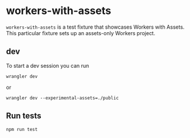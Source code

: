 # workers-with-assets

`workers-with-assets` is a test fixture that showcases Workers with Assets. This particular fixture sets up an assets-only Workers project.

## dev

To start a dev session you can run

```
wrangler dev
```

or

```
wrangler dev --experimental-assets=./public
```

## Run tests

```
npm run test
```
